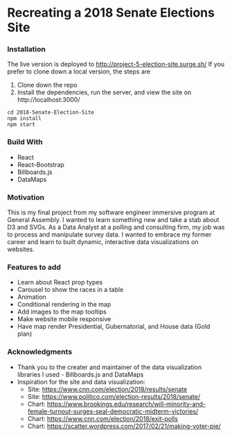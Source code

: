# Recreating a 2018 Senate Elections Site

### Installation

The live version is deployed to http://project-5-election-site.surge.sh/ If you prefer to clone down a local version, the steps are

1. Clone down the repo
2. Install the dependencies, run the server, and view the site on http://localhost:3000/

```
cd 2018-Senate-Election-Site
npm install
npm start
```

### Build With

- React
- React-Bootstrap
- Billboards.js
- DataMaps

### Motivation

This is my final project from my software engineer immersive program at General Assembly. I wanted to learn something new and take a stab about D3 and SVGs. As a Data Analyst at a polling and consulting firm, my job was to process and manipulate survey data. I wanted to embrace my former career and learn to built dynamic, interactive data visualizations on websites.

### Features to add

- Learn about React prop types
- Carousel to show the races in a table
- Animation
- Conditional rendering in the map
- Add images to the map tooltips
- Make website mobile responsive
- Have map render Presidential, Gubernatorial, and House data (Gold plan)

### Acknowledgments

- Thank you to the creater and maintainer of the data visualization libraries I used - Billboards.js and DataMaps
- Inspiration for the site and data visualization:
  - Site: https://www.cnn.com/election/2018/results/senate
  - Site: https://www.politico.com/election-results/2018/senate/
  - Chart: https://www.brookings.edu/research/will-minority-and-female-turnout-surges-seal-democratic-midterm-victories/
  - Chart: https://www.cnn.com/election/2018/exit-polls
  - Chart: https://scatter.wordpress.com/2017/02/21/making-voter-pie/
